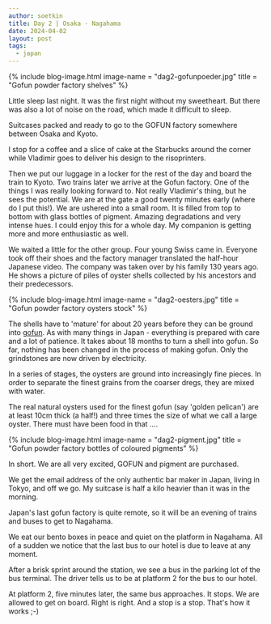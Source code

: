 ```yaml
---
author: soetkin
title: Day 2 | Osaka - Nagahama 
date: 2024-04-02
layout: post
tags:
  - japan
---
```

{% include blog-image.html image-name = "dag2-gofunpoeder.jpg"  title = "Gofun powder factory shelves" %}


Little sleep last night. It was the first night without my sweetheart. But there was also a lot of noise on the road, which made it difficult to sleep.

Suitcases packed and ready to go to the GOFUN factory somewhere between Osaka and Kyoto. 

I stop for a coffee and a slice of cake at the Starbucks around the corner while Vladimir goes to deliver his design to the risoprinters.

Then we put our luggage in a locker for the rest of the day and board the train to Kyoto. Two trains later we arrive at the Gofun factory. One of the things I was really looking forward to. Not really Vladimir's thing, but he sees the potential. We are at the gate a good twenty minutes early (where do I put this!). We are ushered into a small room. It is filled from top to bottom with glass bottles of pigment. Amazing degradations and very intense hues. I could enjoy this for a whole day. My companion is getting more and more enthusiastic as well.

We waited a little for the other group. Four young Swiss came in. Everyone took off their shoes and the factory manager translated the half-hour Japanese video. The company was taken over by his family 130 years ago. He shows a picture of piles of oyster shells collected by his ancestors and their predecessors. 

{% include blog-image.html image-name = "dag2-oesters.jpg"  title = "Gofun powder factory oysters stock" %}

The shells have to 'mature' for about 20 years before they can be ground into [gofun](https://artsandculture.google.com/story/gofun/1gVxdULy3vvoLw). As with many things in Japan - everything is prepared with care and a lot of patience. It takes about 18 months to turn a shell into gofun. So far, nothing has been changed in the process of making gofun. Only the grindstones are now driven by electricity.

In a series of stages, the oysters are ground into increasingly fine pieces. In order to separate the finest grains from the coarser dregs, they are mixed with water.

The real natural oysters used for the finest gofun (say 'golden pelican') are at least 10cm thick (a half!) and three times the size of what we call a large oyster. There must have been food in that ....

{% include blog-image.html image-name = "dag2-pigment.jpg"  title = "Gofun powder factory bottles of coloured pigments" %}

In short. We are all very excited, GOFUN and pigment are purchased.

We get the email address of the only authentic bar maker in Japan, living in Tokyo, and off we go. My suitcase is half a kilo heavier than it was in the morning.

Japan's last gofun factory is quite remote, so it will be an evening of trains and buses to get to Nagahama.

We eat our bento boxes in peace and quiet on the platform in Nagahama.  All of a sudden we notice that the last bus to our hotel is due to leave at any moment.

After a brisk sprint around the station, we see a bus in the parking lot of the bus terminal. The driver tells us to be at platform 2 for the bus to our hotel.

At platform 2, five minutes later, the same bus approaches. It stops. We are allowed to get on board. Right is right. And a stop is a stop. That's how it works ;-)
